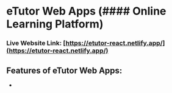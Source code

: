 # eTutor Web Apps (#### Online Learning Platform)

### Live Website Link: [https://etutor-react.netlify.app/](https://etutor-react.netlify.app/)

## Features of eTutor Web Apps:
*